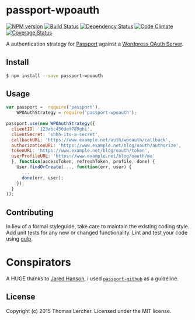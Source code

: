 # passport-wpoauth
[![NPM version][npm-image]][npm-url] [![Build Status][travis-image]][travis-url] [![Dependency Status][daviddm-url]][daviddm-image] [![Code Climate][climate-image]][climate-url] [![Coverage Status][coveralls-image]][coveralls-url]

A authentication strategy for [Passport](http://passportjs.org/) against a 
[Wordpress OAuth Server](https://wp-oauth.com/).

## Install

```bash
$ npm install --save passport-wpoauth
```


## Usage

```javascript
var passport =  require('passport'),
    WPOAuthStrategy = require('passport-wpoauth');
    
passport.use(new WPOAuthStrategy({
  clientID: '123abc456def789ghi',
  clientSecret: 'shhh-its-a-secret',
  callbackURL: 'https://www.example.net/auth/wpoauth/callback',
  authorizationURL: 'https://www.example.net/blog/oauth/authorize',
  tokenURL: 'https://www.example.net/blog/oauth/token',
  userProfileURL: 'https://www.example.net/blog/oauth/me'
  }, function(accessToken, refreshToken, profile, done) {
    User.findOrCreate(..., function(err, user) {
      ...
      done(err, user);
    });
  }
));
```


## Contributing

In lieu of a formal styleguide, take care to maintain the existing coding style. Add unit tests for any new or changed functionality. Lint and test your code using [gulp](http://gulpjs.com/).

# Conspirators
A HUGE thanks to [Jared Hanson](https://github.com/jaredhanson), i used 
[`passport-github`](https://github.com/jaredhanson/passport-github) as a 
guideline.

## License
Copyright (c) 2015 Thomas Lercher. 
Licensed under the MIT license.

[npm-url]: https://npmjs.org/package/passport-wpoauth
[npm-image]: https://badge.fury.io/js/passport-wpoauth.svg
[travis-url]: https://travis-ci.org/tlercher/passport-wpoauth
[travis-image]: https://travis-ci.org/tlercher/passport-wpoauth.svg?branch=master
[daviddm-url]: https://david-dm.org/tlercher/passport-wpoauth.svg?theme=shields.io
[daviddm-image]: https://david-dm.org/tlercher/passport-wpoauth
[climate-url]: https://codeclimate.com/github/tlercher/passport-wpoauth
[climate-image]: https://codeclimate.com/github/tlercher/passport-wpoauth/badges/gpa.svg
[coveralls-url]: https://coveralls.io/r/tlercher/passport-wpoauth
[coveralls-image]: https://coveralls.io/repos/tlercher/passport-wpoauth/badge.svg?branch=master&service=github
